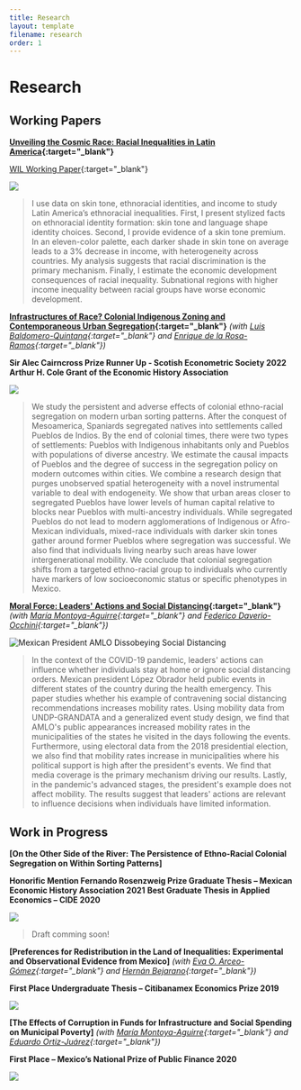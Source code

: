 ```yaml
---
title: Research
layout: template
filename: research
order: 1
--- 
```


# Research

## Working Papers

**[Unveiling the Cosmic Race: Racial Inequalities in Latin America](https://papers.ssrn.com/sol3/papers.cfm?abstract_id=3870741){:target="_blank"}** 

[WIL Working Paper](https://wid.world/document/unveiling-the-cosmic-race-racial-inequalities-in-latin-america-world-inequality-lab-working-paper-2022-02/){:target="_blank"}

![](https://raw.githubusercontent.com/woomora/woomora.github.io/main/images/UCR.png)

  > I use data on skin tone, ethnoracial identities, and income to study Latin America’s ethnoracial inequalities. First, I present stylized facts on ethnoracial identity formation: skin tone and language shape identity choices. Second, I provide evidence of a skin tone premium. In an eleven-color palette, each darker shade in skin tone on average leads to a 3% decrease in income, with heterogeneity across countries. My analysis suggests that racial discrimination is the primary mechanism. Finally, I estimate the economic development consequences of racial inequality. Subnational regions with higher income inequality between racial groups have worse economic development.



**[Infrastructures of Race? Colonial Indigenous Zoning and Contemporaneous Urban Segregation](https://papers.ssrn.com/sol3/papers.cfm?abstract_id=4125065){:target="_blank"}** *(with [Luis Baldomero-Quintana](https://sites.google.com/view/luisbaldomeroquintana/){:target="_blank"} and [Enrique de la Rosa-Ramos](https://www.enriquedelarosaramos.com/){:target="_blank"})*

**Sir Alec Cairncross Prize Runner Up - Scotish Econometric Society 2022** 
**Arthur H. Cole Grant of the Economic History Association**

![](https://raw.githubusercontent.com/woomora/woomora.github.io/main/images/IoR.png)

  > We study the persistent and adverse effects of colonial ethno-racial segregation on modern urban sorting patterns. After the conquest of Mesoamerica, Spaniards segregated natives into settlements called Pueblos de Indios. By the end of colonial times, there were two types of settlements: Pueblos with Indigenous inhabitants only and Pueblos with populations of diverse ancestry. We estimate the causal impacts of Pueblos and the degree of success in the segregation policy on modern outcomes within cities. We combine a research design that purges unobserved spatial heterogeneity with a novel instrumental variable to deal with endogeneity. We show that urban areas closer to segregated Pueblos have lower levels of human capital relative to blocks near Pueblos with multi-ancestry individuals. While segregated Pueblos do not lead to modern agglomerations of Indigenous or Afro-Mexican individuals, mixed-race individuals with darker skin tones gather around former Pueblos where segregation was successful. We also find that individuals living nearby such areas have lower intergenerational mobility. We conclude that colonial segregation shifts from a targeted ethno-racial group to individuals who currently have markers of low socioeconomic status or specific phenotypes in Mexico.


**[Moral Force: Leaders' Actions and Social Distancing](https://papers.ssrn.com/sol3/papers.cfm?abstract_id=3678980){:target="_blank"}** *(with [María Montoya-Aguirre](https://fr.linkedin.com/in/mariamontoyaa){:target="_blank"} and [Federico Daverio-Occhini](https://mx.linkedin.com/in/federicodaverio){:target="_blank"})*

![Mexican President AMLO Dissobeying Social Distancing](https://raw.githubusercontent.com/woomora/woomora.github.io/main/images/MF.png)

  > In the context of the COVID-19 pandemic, leaders' actions can influence whether individuals stay at home or ignore social distancing orders. Mexican president López Obrador held public events in different states of the country during the health emergency. This paper studies whether his example of contravening social distancing recommendations increases mobility rates. Using mobility data from UNDP-GRANDATA and a generalized event study design, we find that AMLO's public appearances increased mobility rates in the municipalities of the states he visited in the days following the events. Furthermore, using electoral data from the 2018 presidential election, we also find that mobility rates increase in municipalities where his political support is high after the president's events. We find that media coverage is the primary mechanism driving our results. Lastly, in the pandemic's advanced stages, the president's example does not affect mobility. The results suggest that leaders' actions are relevant to influence decisions when individuals have limited information.


## Work in Progress

**[On the Other Side of the River: The Persistence of Ethno-Racial Colonial Segregation on Within Sorting Patterns]**

**Honorific Mention Fernando Rosenzweig Prize Graduate Thesis – Mexican Economic History Association 2021**
**Best Graduate Thesis in Applied Economics – CIDE 2020**

![](https://raw.githubusercontent.com/woomora/woomora.github.io/main/images/AOLDR.png)

  > Draft comming soon!


**[Preferences for Redistribution in the Land of Inequalities: Experimental and Observational Evidence from Mexico]** *(with [Eva O. Arceo-Gómez](https://www.eva-arceo.com/){:target="_blank"} and [Hernán Bejarano](https://www.hernandbejarano.com/){:target="_blank"})*

**First Place Undergraduate Thesis – Citibanamex Economics Prize 2019**

![](https://raw.githubusercontent.com/woomora/woomora.github.io/main/images/PFRLI.png)


**[The Effects of Corruption in Funds for Infrastructure and Social Spending on Municipal Poverty]** *(with [María Montoya-Aguirre](https://fr.linkedin.com/in/mariamontoyaa){:target="_blank"} and [Eduardo Ortiz-Juárez](https://www.eduardoortizj.com/){:target="_blank"})*

**First Place – Mexico’s National Prize of Public Finance 2020**

![](https://raw.githubusercontent.com/woomora/woomora.github.io/main/images/poverty_corruption.png)
